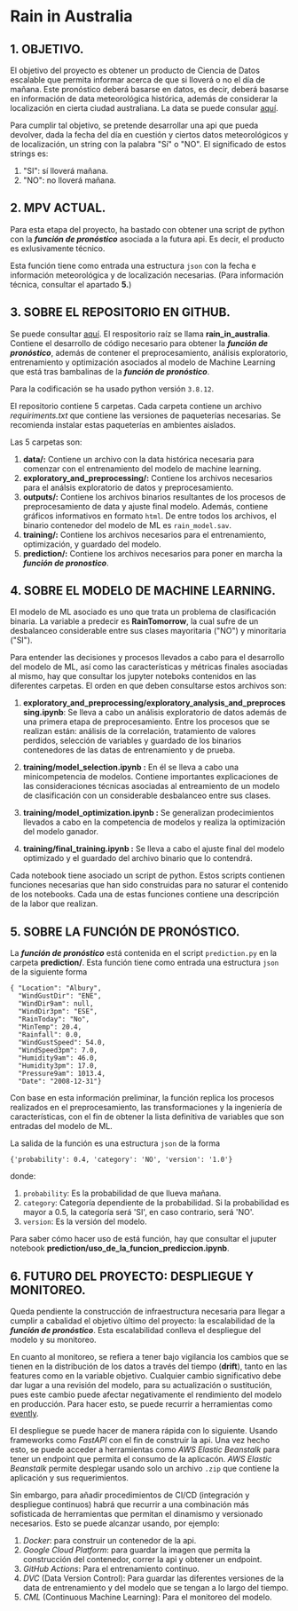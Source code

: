 # __Rain in Australia__

## __1. OBJETIVO.__
El objetivo del proyecto es obtener un producto de Ciencia de Datos escalable que permita informar acerca de que si lloverá o no el día de mañana. Este pronóstico deberá basarse en datos, es decir, deberá basarse en información de data meteorológica histórica, además de considerar la localización en cierta ciudad australiana. La data se puede consular [aquí](https://www.kaggle.com/datasets/jsphyg/weather-dataset-rattle-package).

Para cumplir tal objetivo, se pretende desarrollar una api que pueda devolver, dada la fecha
del día en cuestión y ciertos datos meteorológicos y de localización, un string con la palabra "Sí" o "NO". El significado de estos strings es:
1. "SI": sí lloverá mañana.
2. "NO": no lloverá mañana.

## __2. MPV ACTUAL.__
Para esta etapa del proyecto, ha bastado con obtener una script de python con la __*función de pronóstico*__ asociada a la futura api. Es decir, el producto es exlusivamente técnico.

Esta función tiene como entrada una estructura `json` con la fecha e información meteorológica y de localización necesarias. (Para información técnica, consultar el apartado __5.__)

## __3. SOBRE EL REPOSITORIO EN GITHUB.__
Se puede consultar [aquí](https://github.com/miguel-uicab/rain_in_australia). El respositorio raíz se llama __rain_in_australia__. Contiene el desarrollo de código necesario para obtener la __*función de pronóstico*__, además de contener el preprocesamiento, análisis exploratorio, entrenamiento y optimización asociados al modelo de Machine Learning que está tras bambalinas de la __*función de pronóstico*__.

Para la codificación se ha usado python versión `3.8.12`.

El repositorio contiene 5 carpetas. Cada carpeta contiene un archivo *requiriments.txt* que contiene las versiones de paqueterías necesarias. Se recomienda instalar estas paqueterías en ambientes aislados.

Las 5 carpetas son:
1. __data/:__ Contiene un archivo con la data histórica necesaria para comenzar con el entrenamiento del modelo de machine learning.
2. __exploratory_and_preprocessing/:__ Contiene los archivos necesarios para el análsis exploratorio de datos y preprocesamiento.
3. __outputs/:__ Contiene los archivos binarios resultantes de los procesos de preprocesamiento de data y ajuste final modelo. Además, contiene gráficos informativos en formato `html`. De entre todos los archivos, el binario contenedor del modelo de ML es `rain_model.sav`.
4. __training/:__ Contiene los archivos necesarios para el entrenamiento, optimización, y guardado del modelo.
5. __prediction/:__ Contiene los archivos necesarios para poner en marcha la __*función de pronostico*__.

## __4. SOBRE EL MODELO DE MACHINE LEARNING.__

El modelo de ML asociado es uno que trata un problema de clasificación binaria. La variable a predecir es __RainTomorrow__, la cual sufre de un desbalanceo considerable entre sus clases mayoritaria ("NO") y minoritaria ("SI").

Para entender las decisiones y procesos llevados a cabo para el desarrollo del modelo de ML, así como las características y métricas finales asociadas al mismo, hay que consultar los jupyter noteboks contenidos en las diferentes carpetas. El orden en que deben consultarse estos archivos son:

1. __exploratory_and_preprocessing/exploratory_analysis_and_preprocessing.ipynb__: Se lleva a cabo un análisis exploratorio de datos además de una primera etapa de preprocesamiento. Entre los procesos que se realizan están: análisis de la correlación, tratamiento de valores perdidos, selección de variables y guardado de los binarios contenedores de las datas de entrenamiento y de prueba.

2. __training/model_selection.ipynb :__ En él se lleva a cabo una minicompetencia de modelos. Contiene importantes explicaciones de las consideraciones técnicas asociadas al entreamiento de un modelo de clasificación con un considerable desbalanceo entre sus clases.

3. __training/model_optimization.ipynb :__ Se generalizan prodecimientos llevados a cabo en la competencia de modelos y realiza la optimización del modelo ganador. 

4. __training/final_training.ipynb :__ Se lleva a cabo el ajuste final del modelo optimizado y el guardado del archivo binario que lo contendrá.

Cada notebook tiene asociado un script de python. Estos scripts contienen funciones necesarias que han sido construidas para no saturar el contenido de los notebooks. Cada una de estas funciones contiene una descripción de la labor que realizan.


## __5. SOBRE LA FUNCIÓN DE PRONÓSTICO.__
La __*función de pronóstico*__ está contenida en el script `prediction.py` en la carpeta __prediction/__. Esta función tiene como entrada una estructura `json` de la siguiente forma
```
{ "Location": "Albury",
  "WindGustDir": "ENE",
  "WindDir9am": null,
  "WindDir3pm": "ESE",
  "RainToday": "No",
  "MinTemp": 20.4,
  "Rainfall": 0.0,
  "WindGustSpeed": 54.0,
  "WindSpeed3pm": 7.0,
  "Humidity9am": 46.0,
  "Humidity3pm": 17.0,
  "Pressure9am": 1013.4,
  "Date": "2008-12-31"}
```
Con base en esta información preliminar, la función replica los procesos realizados en el preprocesamiento, las transformaciones
y la ingeniería de características, con el fin de obtener la lista definitiva de variables que son entradas del modelo de ML.

La salida de la función es una estructura `json` de la forma 
```
{'probability': 0.4, 'category': 'NO', 'version': '1.0'}
```
donde:
1. `probability`: Es la probabilidad de que llueva mañana.
2. `category`: Categoría dependiente de la probabilidad. Si la probabilidad es mayor a 0.5, la categoría será 'SI', en caso contrario, será 'NO'.
3. `version`: Es la versión del modelo.

Para saber cómo hacer uso de está función, hay que consultar el juputer notebook
__prediction/uso_de_la_funcion_prediccion.ipynb__.

## __6. FUTURO DEL PROYECTO: DESPLIEGUE Y MONITOREO.__

Queda pendiente la construcción de infraestructura necesaria para llegar a cumplir a cabalidad el objetivo último del proyecto: la escalabilidad de la __*función de pronóstico*__. Esta escalabilidad conlleva el despliegue del modelo y su monitoreo.

En cuanto al monitoreo, se refiera a tener bajo vigilancia los cambios que se tienen en la distribución de los datos a través del tiempo (__drift__), tanto en las features como en la variable objetivo. Cualquier cambio significativo debe dar lugar a una revisión del modelo, para su actualización o sustitución, pues este cambio puede afectar negativamente el rendimiento del modelo en producción. Para hacer esto, se puede recurrir a herramientas como [evently](https://github.com/evidentlyai/evidently).

El despliegue se puede hacer de manera rápida con lo siguiente. Usando frameworks como *FastAPI* con el fin de construir la api. Una vez hecho esto, se puede acceder a herramientas como *AWS Elastic Beanstalk* para tener un endpoint que permita el consumo de la aplicacón. *AWS Elastic Beanstalk* permite desplegar usando solo un archivo `.zip` que contiene la aplicación y sus requerimientos.

Sin embargo, para añadir procedimientos de CI/CD (integración y despliegue  continuos) habrá que recurrir a una combinación más sofisticada de herramientas que permitan el dinamismo y versionado necesarios. Esto se puede alcanzar usando, por ejemplo:
1. *Docker*: para construir un contenedor de la api.
2. *Google Cloud Platform*: para guardar la imagen que permita la construcción del contenedor, correr la api y obtener un endpoint.
3. *GitHub Actions*: Para el entrenamiento continuo.
4. *DVC* (Data Version Control): Para guardar las diferentes versiones de la data de entrenamiento y del modelo que se tengan a lo largo del tiempo.
5. *CML* (Continuous Machine Learning): Para el monitoreo del modelo. 











